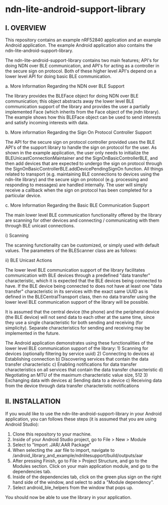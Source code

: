 # ndn-lite-android-support-library

I. OVERVIEW
------------------------------------------------------------------------------------------------
This repository contains an example nRF52840 application and an example Android application.
The example Android application also contains the ndn-lite-android-support-library.

The ndn-lite-android-support-library contains two main features; API's for doing NDN over BLE communication,
and API's for acting as a controller in the secure sign on protocol. Both of these higher level API's depend
on a lower level API for doing basic BLE communication.

a. More Information Regarding the NDN over BLE Support

The library provides the BLEFace object for doing NDN over BLE communication; this object abstracts away the 
lower level BLE communication support of the library and provides the user a partially implemented Face
(which inherits from the Face object of the jndn library). The example shows how this BLEFace object can be used
to send interests and satisfy incoming interests with data.
        
b. More information Regarding the Sign On Protocol Controller Support

The API for the secure sign on protocol controller provided uses the BLE API's of the support library
to handle the sign on protocol for the user. As shown in the example application, the user only needs to initialize
the BLEUnicastConnectionMaintainer and the SignOnBasicControllerBLE, and then add devices that are expected
to undergo the sign on protocol through the SignOnBasicControllerBLE.addDevicePendingSignOn function. All things
related to transport (e.g. maintaining BLE connections to devices using the ndn-lite library) and the secure sign
on protocol (e.g. processing and responding to messages) are handled internally. The user will simply receive a callback
when the sign on protocol has been completed for a particular device.

c. More Information Regarding the Basic BLE Communication Support

The main lower level BLE communication functionality offered by the library are scanning for other devices and 
connecting / communicating with them through BLE unicast connections.

i) Scanning

The scanning functionality can be customized, or simply used with default values. The parameters
of the BLEScanner class are as follows:

ii) BLE Unicast Actions

The lower level BLE communication support of the library facilitates communication with BLE devices through 
a predefined "data transfer" characteristic, which it is expected that the BLE devices being connected
to have. If the BLE device being connected to does not have at least one "data transfer" characteristic
in its services with the exact same UUID as is defined in the BLECentralTransport class, then no
data transfer using the lower level BLE communication support of the library will be possible.

It is assumed that the central device (the phone) and the peripheral device (the BLE device) will not
send data to each other at the same time, since they use a single characteristic for both sending and receiving
(for simplicity). Separate characteristics for sending and receiving may be implemented in the future.

The Android application demonstrates using these functionalities of the lower level BLE communication support 
of the library:
    1) Scanning for devices (optionally filtering by service uuid)
    2) Connecting to devices
        a) Establishing connection
        b) Discovering services that contain the data transfer characteristic
        c) Enabling notifications for data transfer characteristics on all services that
            contain the data transfer characteristic
        d) Negotiating an MTU of the maximum characteristic value size, 512
    3) Exchanging data with devices
        a) Sending data to a device
        c) Receiving data from the device through data transfer characteristic notifications
        
II. INSTALLATION
------------------------------------------------------------------------------------------------
If you would like to use the ndn-lite-android-support-library in your Android application, you can follows these steps
(it is assumed that you are using Android Studio):

1) Clone this repository to your machine.
2) Inside of your Android Studio project, go to File > New > Module
3) Select to "Import .JAR/.AAR Package"
4) When selecting the .aar file to import, navigate to 
    <root repository directory>/android_library_and_example/ndnlitesupport/build/outputs/aar
5) After pressing Finish, go to File > Project Structure, and go to the Modules section. Click on your main application
    module, and go to the dependencies tab.
6) Inside of the dependencies tab, click on the green plus sign on the right hand side of the window, and select to
    add a "Module dependency".
7) Select android_ble_helpers from the window that pops up.

You should now be able to use the library in your application.
